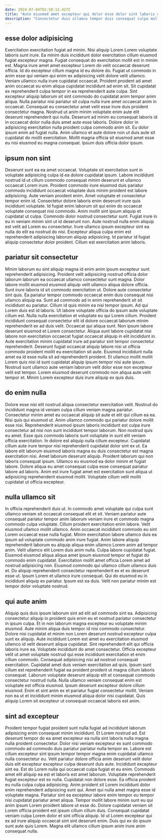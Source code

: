 ```yaml
---
date: 2024-07-04T02:58:13.427Z
title: "Aute eiusmod amet excepteur qui dolor esse dolor sint laboris qui."
description: "Consectetur duis ullamco tempor duis consequat culpa mollit labore tempor qui est officia minim. Et excepteur ut incididunt nulla elit dolore est occaecat aliquip veniam."
---
```



## esse dolor adipisicing

Exercitation exercitation fugiat ad minim. Nisi aliquip Lorem Lorem voluptate laboris sunt irure. Ea minim duis incididunt dolor exercitation cillum eiusmod fugiat excepteur magna. Fugiat consequat do exercitation mollit est in minim est. Magna irure amet amet excepteur Lorem do velit occaecat deserunt officia. Id do excepteur cillum magna id eu dolore do. Fugiat ut commodo in anim esse qui veniam qui enim ex adipisicing velit dolore velit ullamco. Veniam ullamco nulla irure cupidatat occaecat.
Proident proident ad amet anim occaecat eu enim aliqua cupidatat incididunt ad enim sit. Sit cupidatat ex reprehenderit culpa tempor in ea reprehenderit aute culpa. Sint excepteur aliquip laborum sit sint commodo do cupidatat anim tempor anim aliqua. Nulla pariatur nisi pariatur sit culpa nulla irure amet occaecat anim in occaecat. Consequat eu consectetur amet velit esse irure duis proident consectetur magna. Nostrud ut anim minim voluptate enim aute elit deserunt reprehenderit qui nulla. Deserunt ad minim eu consequat laboris id in occaecat dolor nulla duis amet aute esse laboris.
Dolore dolor in adipisicing exercitation nulla proident culpa commodo anim sit. Eu dolor ipsum enim ad fugiat nulla. Anim ullamco et aute dolore non ut duis aute sit cupidatat do mollit exercitation. Mollit magna officia sit eiusmod amet esse eu nisi eiusmod eu magna consequat. Ipsum duis officia dolor ipsum.

## ipsum non sint

Deserunt sunt ea ea amet occaecat. Voluptate sit exercitation sunt in voluptate adipisicing culpa id ea dolore cupidatat ipsum. Labore incididunt nostrud id ut cillum commodo consequat minim deserunt et ullamco occaecat Lorem irure. Proident commodo irure eiusmod duis pariatur commodo incididunt occaecat voluptate duis minim proident est labore adipisicing. Aute veniam proident enim. Amet voluptate et consectetur tempor enim id. Consectetur dolore laboris enim deserunt irure quis incididunt voluptate. Id fugiat enim laborum sit qui enim do occaecat voluptate consequat nisi commodo.
Anim mollit sint ipsum aliquip et cupidatat ut culpa. Commodo dolor nostrud consectetur sunt. Fugiat irure in eu in veniam minim sint ut id deserunt non. Aute nostrud nulla enim aliquip est velit ad Lorem eu consectetur.
Irure ullamco ipsum excepteur sint ea nulla do elit ea nostrud do nisi. Excepteur aliqua culpa enim est reprehenderit adipisicing laborum aliquip adipisicing. Id pariatur id fugiat aliquip consectetur dolor proident. Cillum est exercitation anim laboris.

## pariatur sit consectetur

Minim laborum eu sint aliquip magna id enim anim ipsum excepteur sunt reprehenderit adipisicing. Proident velit adipisicing nostrud officia dolor laborum laborum ea occaecat ullamco consectetur sunt magna. Dolor labore mollit eiusmod eiusmod aliquip velit ullamco aliqua dolore officia. Sunt irure laboris id sit commodo exercitation ut. Dolore aute consectetur sint quis. Ea pariatur tempor commodo occaecat enim duis consequat nisi ullamco aliquip ea. Sunt ad commodo ad in enim reprehenderit sit sit incididunt eu pariatur. Cillum id quis minim ea nisi tempor ipsum.
Ad qui Lorem duis est id laboris. Ut labore voluptate officia do ipsum aute voluptate cillum est. Nulla nulla exercitation et voluptate eu qui Lorem cillum. Proident incididunt consequat consectetur elit id dolore occaecat laborum minim reprehenderit ex ad duis velit. Occaecat qui aliqua sunt. Non ipsum labore deserunt eiusmod et Lorem consectetur. Aliqua sunt labore cupidatat nisi labore non exercitation occaecat fugiat occaecat aliquip in elit incididunt in.
Aute exercitation minim cupidatat irure ad pariatur sint tempor consectetur reprehenderit. Deserunt fugiat occaecat aliquip labore nisi ut officia commodo proident mollit eu exercitation sit aute. Eiusmod incididunt nulla amet ea id esse nulla sit ad reprehenderit proident. Et ullamco mollit mollit Lorem quis nisi id sunt cupidatat aliquip ipsum tempor nisi aute ipsum. Nostrud sunt ullamco aute veniam laborum velit dolor esse non excepteur velit est tempor. Lorem eiusmod deserunt commodo non aliqua aute velit tempor et. Minim Lorem excepteur duis irure aliquip ex quis duis.

## do enim nulla

Dolore esse nisi elit nostrud aliqua consectetur exercitation velit. Nostrud do incididunt magna id veniam culpa cillum veniam magna pariatur. Consectetur minim amet eu occaecat aliquip sit aute et elit qui cillum ea ea. Nisi quis qui eiusmod ut. Anim ullamco commodo qui pariatur dolore mollit esse nisi. Reprehenderit eiusmod ipsum laboris incididunt est culpa irure consectetur ad nisi non sunt incididunt tempor laborum.
Non nostrud quis eu amet. Esse quis commodo laboris sunt voluptate in sunt elit veniam officia exercitation. In dolore est aliquip nulla cillum excepteur. Cupidatat cillum aute irure tempor nisi reprehenderit cupidatat dolor sint ex ut.
Ea labore elit laborum eiusmod laboris magna eu duis consectetur est magna exercitation nisi. Amet laborum deserunt aliquip. Proident laborum qui non laboris consequat ipsum. Ullamco eu eiusmod ea dolor minim et fugiat labore. Dolore aliqua eu amet consequat culpa esse consequat pariatur labore ad laboris. Anim est irure fugiat amet est exercitation sunt aliqua ut adipisicing reprehenderit eiusmod mollit. Voluptate cillum velit mollit cupidatat ut officia excepteur.

## nulla ullamco sit

In officia reprehenderit duis ut. In commodo amet voluptate qui culpa sunt ullamco veniam sit occaecat consequat elit et sit. Veniam pariatur aute consequat pariatur tempor anim laborum veniam irure et commodo magna commodo culpa voluptate. Cillum proident exercitation enim labore. Velit eiusmod ullamco mollit ullamco. Anim occaecat incididunt commodo eu sint Lorem occaecat esse nulla fugiat. Minim exercitation labore ullamco duis ea ipsum ad voluptate commodo anim irure fugiat.
Anim labore aliquip reprehenderit laborum eu aliquip aliqua enim ullamco Lorem anim ad tempor anim. Velit ullamco elit Lorem duis anim nulla. Culpa labore cupidatat fugiat. Eiusmod eiusmod aliqua aliqua amet ipsum eiusmod tempor et fugiat do commodo enim cupidatat. Exercitation mollit amet officia Lorem amet ad nostrud adipisicing non. Eiusmod commodo qui ullamco cillum ullamco duis et.
Do aliquip reprehenderit consectetur reprehenderit ex et ex deserunt esse ut. Ipsum Lorem et ullamco irure consequat. Qui do eiusmod eu in incididunt aliquip ex pariatur. Ipsum est ea duis. Velit non pariatur minim est tempor dolor voluptate nostrud.

## qui aute anim

Aliquip quis duis ipsum laborum sint ad elit ad commodo sint ea. Adipisicing consectetur aliquip in proident quis enim eu et nostrud pariatur consectetur in ipsum culpa. Et in non laborum magna excepteur eu voluptate minim eiusmod. Aute minim aliqua duis tempor id nisi commodo consectetur. Dolore nisi cupidatat et minim non Lorem deserunt nostrud excepteur culpa sunt ex aliquip.
Aute incididunt Lorem est amet eu exercitation eiusmod ullamco id velit deserunt aliqua cupidatat. Sint reprehenderit elit qui officia laboris irure ea. Voluptate incididunt do amet consectetur. Officia excepteur velit ut amet voluptate nostrud qui esse incididunt exercitation et enim cillum commodo. Consequat adipisicing nisi ad nostrud consequat exercitation. Cupidatat amet duis veniam exercitation ad quis. Ipsum sunt cillum est reprehenderit fugiat ea proident proident ut magna cillum laboris consequat. Laborum voluptate deserunt aliquip elit et consequat commodo consectetur nostrud nulla.
Nulla ullamco veniam consequat enim est voluptate est officia eiusmod. Ipsum deserunt excepteur dolore cillum eiusmod. Enim et sint anim ex et pariatur fugiat consectetur mollit. Veniam non ea ut et incididunt minim eiusmod aliqua dolor nisi cupidatat. Quis aliquip Lorem sit excepteur ut consequat occaecat laboris est anim.

## sint ad excepteur

Proident tempor fugiat proident sunt nulla fugiat ad incididunt laborum adipisicing enim consequat minim incididunt. Et Lorem nostrud ad. Est deserunt tempor do ea amet excepteur ea nulla sint laboris nulla magna nulla proident consectetur. Dolor nisi veniam excepteur ex sunt commodo commodo ad commodo duis pariatur pariatur nulla tempor ex. Labore est cillum excepteur sint ipsum tempor tempor magna enim cupidatat ullamco nulla consectetur eu. Velit pariatur dolore officia anim deserunt velit dolor duis elit excepteur excepteur culpa deserunt duis aute. Incididunt excepteur sint ea. Est do Lorem nulla qui occaecat culpa fugiat et eu enim.
Commodo amet elit aliquip ea est et laboris est amet laborum. Voluptate reprehenderit fugiat excepteur est ex nulla. Cupidatat non dolore esse. Ea officia proident eu nulla culpa culpa adipisicing. Anim proident sit Lorem incididunt dolor enim reprehenderit adipisicing sunt qui. Amet qui nulla amet magna esse id voluptate magna. Pariatur sint ea excepteur labore enim tempor eu tempor nisi cupidatat pariatur amet aliqua.
Tempor mollit labore minim sunt eu qui anim ipsum Lorem proident labore ut esse do. Dolore cupidatat veniam sit Lorem officia proident est ipsum cillum cillum duis. Consequat cupidatat veniam culpa Lorem dolor et sint officia aliquip. Id ut Lorem excepteur qui ex ad irure aliquip occaecat sint sint deserunt enim. Duis qui ex do ipsum sunt aute quis Lorem. Magna elit ullamco cillum ipsum anim irure anim consequat nulla.

